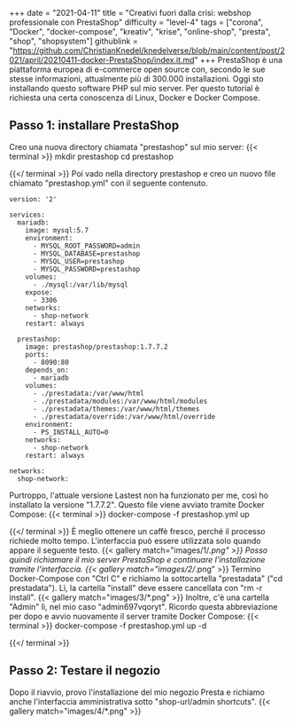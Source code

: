 +++
date = "2021-04-11"
title = "Creativi fuori dalla crisi: webshop professionale con PrestaShop"
difficulty = "level-4"
tags = ["corona", "Docker", "docker-compose", "kreativ", "krise", "online-shop", "presta", "shop", "shopsystem"]
githublink = "https://github.com/ChristianKnedel/knedelverse/blob/main/content/post/2021/april/20210411-docker-PrestaShop/index.it.md"
+++
PrestaShop è una piattaforma europea di e-commerce open source con, secondo le sue stesse informazioni, attualmente più di 300.000 installazioni. Oggi sto installando questo software PHP sul mio server. Per questo tutorial è richiesta una certa conoscenza di Linux, Docker e Docker Compose.
## Passo 1: installare PrestaShop
Creo una nuova directory chiamata "prestashop" sul mio server:
{{< terminal >}}
mkdir prestashop
cd prestashop

{{</ terminal >}}
Poi vado nella directory prestashop e creo un nuovo file chiamato "prestashop.yml" con il seguente contenuto.
```
version: '2'

services:
  mariadb:
    image: mysql:5.7
    environment:
      - MYSQL_ROOT_PASSWORD=admin
      - MYSQL_DATABASE=prestashop
      - MYSQL_USER=prestashop
      - MYSQL_PASSWORD=prestashop
    volumes:
      - ./mysql:/var/lib/mysql
    expose:
      - 3306
    networks:
      - shop-network
    restart: always

  prestashop:
    image: prestashop/prestashop:1.7.7.2
    ports:
      - 8090:80
    depends_on:
      - mariadb
    volumes:
      - ./prestadata:/var/www/html
      - ./prestadata/modules:/var/www/html/modules
      - ./prestadata/themes:/var/www/html/themes
      - ./prestadata/override:/var/www/html/override
    environment:
      - PS_INSTALL_AUTO=0
    networks:
      - shop-network
    restart: always

networks:
  shop-network:

```
Purtroppo, l'attuale versione Lastest non ha funzionato per me, così ho installato la versione "1.7.7.2". Questo file viene avviato tramite Docker Compose:
{{< terminal >}}
docker-compose -f prestashop.yml up

{{</ terminal >}}
È meglio ottenere un caffè fresco, perché il processo richiede molto tempo. L'interfaccia può essere utilizzata solo quando appare il seguente testo.
{{< gallery match="images/1/*.png" >}}
Posso quindi richiamare il mio server PrestaShop e continuare l'installazione tramite l'interfaccia.
{{< gallery match="images/2/*.png" >}}
Termino Docker-Compose con "Ctrl C" e richiamo la sottocartella "prestadata" ("cd prestadata"). Lì, la cartella "install" deve essere cancellata con "rm -r install".
{{< gallery match="images/3/*.png" >}}
Inoltre, c'è una cartella "Admin" lì, nel mio caso "admin697vqoryt". Ricordo questa abbreviazione per dopo e avvio nuovamente il server tramite Docker Compose:
{{< terminal >}}
docker-compose -f prestashop.yml up -d

{{</ terminal >}}

## Passo 2: Testare il negozio
Dopo il riavvio, provo l'installazione del mio negozio Presta e richiamo anche l'interfaccia amministrativa sotto "shop-url/admin shortcuts".
{{< gallery match="images/4/*.png" >}}